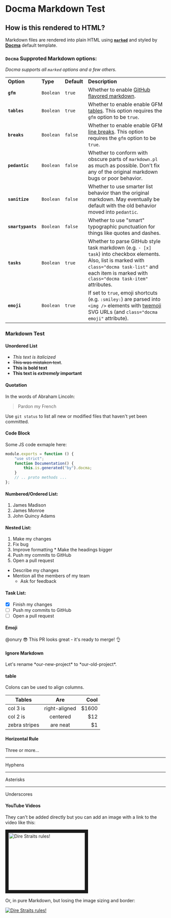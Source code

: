 # Docma Markdown Test

## How is this rendered to HTML?

Markdown files are rendered into plain HTML using **[`marked`](https://github.com/chjj/marked)** and styled by **[Docma](https://github.com/onury/docma)** default template.

### `Docma` Supproted Markdown options:

_Docma supports all `marked` options and a few others._

<table>
    <tr>
        <td><b>Option</b></td>
        <td><b>Type</b></td>
        <td><b>Default</b></td>
        <td><b>Description</b></td>
    </tr>
    <tr>
        <td><code><b>gfm</b></code></td>
        <td><code>Boolean</code></td>
        <td><code>true</code></td>
        <td>
            Whether to enable <a href="https://help.github.com/categories/writing-on-github">GitHub flavored markdown</a>.
        </td>
    </tr>
    <tr>
        <td><code><b>tables</b></code></td>
        <td><code>Boolean</code></td>
        <td><code>true</code></td>
        <td>
            Whether to enable enable GFM <a href="https://github.com/adam-p/markdown-here/wiki/Markdown-Cheatsheet#tables">tables</a>.
            This option requires the <code>gfm</code> option to be <code>true</code>.
        </td>
    </tr>
    <tr>
        <td><code><b>breaks</b></code></td>
        <td><code>Boolean</code></td>
        <td><code>false</code></td>
        <td>
            Whether to enable enable GFM <a href="https://help.github.com/articles/basic-writing-and-formatting-syntax/#paragraphs-and-line-breaks">line breaks</a>.
            This option requires the <code>gfm</code> option to be <code>true</code>.
        </td>
    </tr>
    <tr>
        <td><code><b>pedantic</b></code></td>
        <td><code>Boolean</code></td>
        <td><code>false</code></td>
        <td>
            Whether to conform with obscure parts of <code>markdown.pl</code> as much as possible.
            Don't fix any of the original markdown bugs or poor behavior.
        </td>
    </tr>
    <tr>
        <td><code><b>sanitize</b></code></td>
        <td><code>Boolean</code></td>
        <td><code>false</code></td>
        <td>
            Whether to use smarter list behavior than the original markdown.
            May eventually be default with the old behavior moved into <code>pedantic</code>.
        </td>
    </tr>
    <tr>
        <td><code><b>smartypants</b></code></td>
        <td><code>Boolean</code></td>
        <td><code>false</code></td>
        <td>
            Whether to use "smart" typographic punctuation for things like quotes and dashes.
        </td>
    </tr>
    <tr>
        <td><code><b>tasks</b></code></td>
        <td><code>Boolean</code></td>
        <td><code>true</code></td>
        <td>
            Whether to parse GitHub style task markdown (e.g. <code>&#x2D; [x] task</code>) into checkbox elements. Also, list is marked with <code>class="docma task-list"</code> and each item is marked with <code>class="docma task-item"</code> attributes.
        </td>
    </tr>
    <tr>
        <td><code><b>emoji</b></code></td>
        <td><code>Boolean</code></td>
        <td><code>true</code></td>
        <td>
            If set to <code>true</code>, emoji shortcuts (e.g. <code>&#x3A;smiley&#x3A;</code>) are parsed into <code>&lt;img /&gt;</code> elements with <a href="http://twitter.github.io/twemoji">twemoji</a> SVG URLs (and <code>class="docma emoji"</code> attribute).
        </td>
    </tr>
</table>

### Markdown Test

#### Unordered List

- *This text is italicized*
- ~~This was mistaken text~~.
- **This is bold text**
- **This text is _extremely_ important**

#### Quotation

In the words of Abraham Lincoln:

> Pardon my French

Use `git status` to list all new or modified files that haven't yet been committed.

#### Code Block
Some JS code exmaple here:
```js
module.exports = function () {
    "use strict";
    function Documentation() {
        this.is.generated("by").docma;
    }
    // .. proto methods ...
};
```

#### Numbered/Ordered List:

1. James Madison
2. James Monroe
3. John Quincy Adams

#### Nested List:

1. Make my changes
  1. Fix bug
  2. Improve formatting
    * Make the headings bigger
2. Push my commits to GitHub
3. Open a pull request
  * Describe my changes
  * Mention all the members of my team
    * Ask for feedback

#### Task List:

- [x] Finish my changes
- [ ] Push my commits to GitHub
- [ ] Open a pull request

#### Emoji

@onury :sunglasses: This PR looks great - it's ready to merge! :ok_hand:

#### Ignore Markdown

Let's rename \*our-new-project\* to \*our-old-project\*.

#### table

Colons can be used to align columns.

| Tables        | Are           | Cool  |
| ------------- |:-------------:| -----:|
| col 3 is      | right-aligned | $1600 |
| col 2 is      | centered      |   $12 |
| zebra stripes | are neat      |    $1 |

#### Horizontal Rule

Three or more...

---

Hyphens

***

Asterisks

___

Underscores

#### YouTube Videos

They can't be added directly but you can add an image with a link to the video like this:

<a href="http://www.youtube.com/watch?feature=player_embedded&v=oksphy2zJqQ">
<img src="http://img.youtube.com/vi/oksphy2zJqQ/0.jpg" alt="Dire Straits rules!" width="240" height="180" border="10" />
</a>

Or, in pure Markdown, but losing the image sizing and border:

[![Dire Straits rules!](http://img.youtube.com/vi/oksphy2zJqQ/0.jpg)](http://www.youtube.com/watch?v=oksphy2zJqQ)
